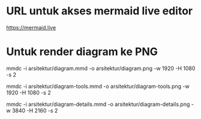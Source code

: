 # URL untuk akses mermaid live editor
https://mermaid.live

# Untuk render diagram ke PNG
mmdc -i arsitektur/diagram.mmd -o arsitektur/diagram.png -w 1920 -H 1080 -s 2

mmdc -i arsitektur/diagram-tools.mmd -o arsitektur/diagram-tools.png -w 1920 -H 1080 -s 2

mmdc -i arsitektur/diagram-details.mmd -o arsitektur/diagram-details.png -w 3840 -H 2160 -s 2